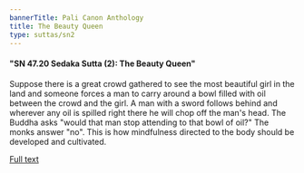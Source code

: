 ```yaml
---
bannerTitle: Pali Canon Anthology
title: The Beauty Queen
type: suttas/sn2
---
```


#### "SN 47.20 Sedaka Sutta (2): The Beauty Queen"

Suppose there is a great crowd gathered to see the most beautiful girl in the
land and someone forces a man to carry around a bowl filled with oil between
the crowd and the girl. A man with a sword follows behind and wherever any oil
is spilled right there he will chop off the man's head. The Buddha asks "would
that man stop attending to that bowl of oil?" The monks answer "no". This is
how mindfulness directed to the body should be developed and cultivated.

[Full text](https://www.dhammatalks.org/suttas/SN/SN47_20.html)
